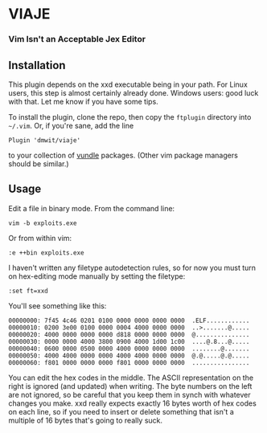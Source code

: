 # VIAJE
### Vim Isn't an Acceptable Jex Editor

## Installation

This plugin depends on the xxd executable being in your path. For Linux users,
this step is almost certainly already done. Windows users: good luck with that.
Let me know if you have some tips.

To install the plugin, clone the repo, then copy the `ftplugin` directory into
`~/.vim`. Or, if you're sane, add the line

    Plugin 'dmwit/viaje'

to your collection of [vundle](https://github.com/VundleVim/Vundle.vim)
packages. (Other vim package managers should be similar.)

## Usage

Edit a file in binary mode. From the command line:

    vim -b exploits.exe

Or from within vim:

    :e ++bin exploits.exe

I haven't written any filetype autodetection rules, so for now you must turn on
hex-editing mode manually by setting the filetype:

    :set ft=xxd

You'll see something like this:

    00000000: 7f45 4c46 0201 0100 0000 0000 0000 0000  .ELF............
    00000010: 0200 3e00 0100 0000 0004 4000 0000 0000  ..>.......@.....
    00000020: 4000 0000 0000 0000 d818 0000 0000 0000  @...............
    00000030: 0000 0000 4000 3800 0900 4000 1d00 1c00  ....@.8...@.....
    00000040: 0600 0000 0500 0000 4000 0000 0000 0000  ........@.......
    00000050: 4000 4000 0000 0000 4000 4000 0000 0000  @.@.....@.@.....
    00000060: f801 0000 0000 0000 f801 0000 0000 0000  ................

You can edit the hex codes in the middle. The ASCII representation on the right
is ignored (and updated) when writing. The byte numbers on the left are not
ignored, so be careful that you keep them in synch with whatever changes you
make. xxd really expects exactly 16 bytes worth of hex codes on each line, so
if you need to insert or delete something that isn't a multiple of 16 bytes
that's going to really suck.
